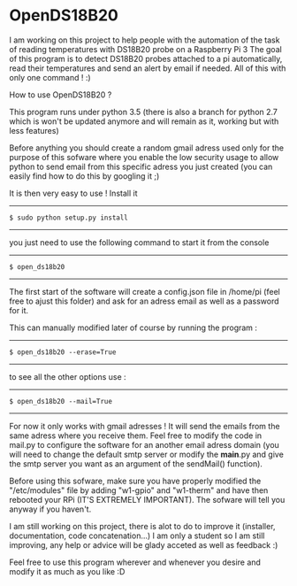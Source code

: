 OpenDS18B20
==========

I am working on this project to help people with the automation of the task of reading temperatures with DS18B20 probe on a Raspberry Pi 3
The goal of this program is to detect DS18B20 probes attached to a pi automatically, read their temperatures and send an alert by email if needed. All of this with only one command ! :)

How to use OpenDS18B20 ?

This program runs under python 3.5 (there is also a branch for python 2.7 which is won't be updated anymore and will remain as it, working but with less features)


Before anything you should create a random gmail adress used only for the purpose of this sofware where you enable the low security usage to allow python to send email from this specific adress you just created (you can easily find how to do this by googling it ;)

It is then very easy to use ! 
Install it
*********************************************************************

	$ sudo python setup.py install 

*********************************************************************

you just need to use the following command to start it from the console 

*********************************************************************

	$ open_ds18b20 

*********************************************************************

The first start of the software will create a config.json file in /home/pi (feel free to ajust this folder) and ask for an adress email as well as a password for it. 

This can manually modified later of course by running the program :

*********************************************************************

	$ open_ds18b20 --erase=True

*********************************************************************

to see all the other options use :

*********************************************************************

	$ open_ds18b20 --mail=True

*********************************************************************

For now it only works with gmail adresses ! It will send the emails from the same adress where you receive them. 
Feel free to modify the code in mail.py to configure the software for an another email adress domain (you will need to change the default smtp server or modify the __main__.py and give the smtp server you want as an argument of the sendMail() function).

Before using this sofware, make sure you have properly modified the "/etc/modules" file by adding "w1-gpio" and "w1-therm" and have then rebooted your RPi (IT'S EXTREMELY IMPORTANT). The sofware will tell you anyway if you haven't.

I am still working on this project, there is alot to do to improve it (installer, documentation, code concatenation...) I am only a student so I am still improving, any help or advice will be glady acceted as well as feedback :)

Feel free to use this program wherever and whenever you desire and modify it as much as you like :D




